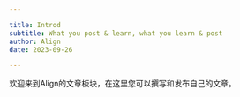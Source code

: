 ```yaml
---

title: Introd
subtitle: What you post & learn, what you learn & post
author: Align
date: 2023-09-26

---
```


欢迎来到Align的文章板块，在这里您可以撰写和发布自己的文章。

<!-- more -->
